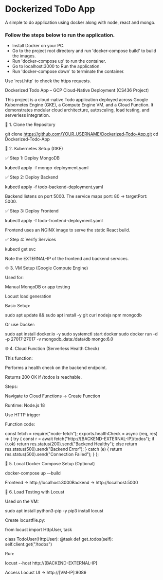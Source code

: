 # Dockerized ToDo App
 A simple to do application using docker along with node, react and mongo.

### Follow the steps below to run the application.
- Install Docker on your PC.
- Go to the project root directory and run 'docker-compose build' to build the images.
- Run 'docker-compose up' to run the container.
- Go to localhost:3000 to Run the application.
- Run 'docker-compose down' to terminate the container.

Use 'rest.http' to check the https requests.

Dockerized Todo App – GCP Cloud-Native Deployment (CS436 Project)

This project is a cloud-native Todo application deployed across Google Kubernetes Engine (GKE), a Compute Engine VM, and a Cloud Function. It demonstrates modular cloud architecture, autoscaling, load testing, and serverless integration.

🔧 1. Clone the Repository

git clone https://github.com/YOUR_USERNAME/Dockerized-Todo-App.git
cd Dockerized-Todo-App

🚀 2. Kubernetes Setup (GKE)

✅ Step 1: Deploy MongoDB

kubectl apply -f mongo-deployment.yaml

✅ Step 2: Deploy Backend

kubectl apply -f todo-backend-deployment.yaml

Backend listens on port 5000. The service maps port: 80 → targetPort: 5000.

✅ Step 3: Deploy Frontend

kubectl apply -f todo-frontend-deployment.yaml

Frontend uses an NGINX image to serve the static React build.

✅ Step 4: Verify Services

kubectl get svc

Note the EXTERNAL-IP of the frontend and backend services.

⚙️ 3. VM Setup (Google Compute Engine)

Used for:

Manual MongoDB or app testing

Locust load generation

Basic Setup:

sudo apt update && sudo apt install -y git curl nodejs npm mongodb

Or use Docker:

sudo apt install docker.io -y
sudo systemctl start docker
sudo docker run -d -p 27017:27017 -v mongodb_data:/data/db mongo:6.0

🌐 4. Cloud Function (Serverless Health Check)

This function:

Performs a health check on the backend endpoint.

Returns 200 OK if /todos is reachable.

Steps:

Navigate to Cloud Functions → Create Function

Runtime: Node.js 18

Use HTTP trigger

Function code:

const fetch = require("node-fetch");
exports.healthCheck = async (req, res) => {
  try {
    const r = await fetch("http://[BACKEND-EXTERNAL-IP]/todos");
    if (r.ok) return res.status(200).send("Backend Healthy");
    else return res.status(500).send("Backend Error");
  } catch (e) {
    return res.status(500).send("Connection Failed");
  }
};

🐳 5. Local Docker Compose Setup (Optional)

docker-compose up --build

Frontend → http://localhost:3000Backend → http://localhost:5000

🧰 6. Load Testing with Locust

Used on the VM:

sudo apt install python3-pip -y
pip3 install locust

Create locustfile.py:

from locust import HttpUser, task

class TodoUser(HttpUser):
    @task
    def get_todos(self):
        self.client.get("/todos")

Run:

locust --host http://[BACKEND-EXTERNAL-IP]

Access Locust UI → http://[VM-IP]:8089



